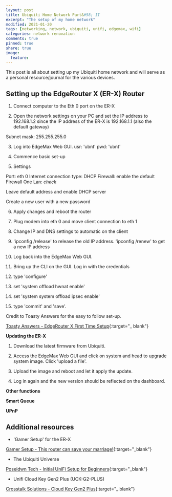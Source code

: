 ```yaml
---
layout: post
title: Ubiquiti Home Network Part&#58; II
excerpt: "The setup of my home network"
modified: 2021-01-20
tags: [networking, network, ubiquiti, unifi, edgemax, wifi]
categories: network renovation
comments: true
pinned: true
share: true
image:
  feature:
---
```


This post is all about setting up my Ubiquiti home network and will serve as a personal resource/journal for the various devices.

## Setting up the EdgeRouter X (ER-X) Router

1) Connect computer to the Eth 0 port on the ER-X

2) Open the network settings on your PC and set the IP address to 192.168.1.2 since the IP address of the ER-X is 192.168.1.1 (also the default gateway)

Subnet mask: 255.255.255.0

3) Log into EdgeMax Web GUI. usr: 'ubnt' pwd: 'ubnt'

4) Commence basic set-up

5)  Settings

Port: eth 0
Internet connection type: DHCP
Firewall: enable the default Firewall
One Lan: *check*

Leave default address and enable DHCP server

Create a new user with a new password

6) Apply changes and reboot the router

7) Plug modem into eth 0 and move client connection to eth 1

8) Change IP and DNS settings to automatic on the client

9) 'ipconfig /release' to release the old IP address. 'ipconfig /renew' to get a new IP address

10) Log back into the EdgeMax Web GUI.

11) Bring up the CLI on the GUI. Log in with the credentials

12) type 'configure'

13) set 'system offload hwnat enable'

14) set 'system system offload ipsec enable'

15) type 'commit' and 'save'.

Credit to Toasty Answers for the easy to follow set-up.

[Toasty Answers - EdgeRouter X First Time Setup](https://www.youtube.com/watch?v=aECPxlT6Qq4){:target="_ blank"}

**Updating the ER-X**

1) Download the latest firmware from Ubiquiti.

2) Access the EdgeMax Web GUI and click on system and head to upgrade system image. Click 'upload a file'.

3) Upload the image and reboot and let it apply the update.

4) Log in again and the new version should be reflected on the dashboard.

**Other functions**

**Smart Queue**

**UPnP**


## Additional resources

* 'Gamer Setup' for the ER-X

[Gamer Setup - This router can save your marriage!](https://www.youtube.com/watch?v=o-g2P3R84dw){:target="_blank"}

* The Ubiquiti Universe

[Poseidwn Tech - Initial UniFi Setup for Beginners](https://www.youtube.com/watch?v=-6q-4lSBfmA){:target="_blank"}

* Unifi Cloud Key Gen2 Plus (UCK-G2-PLUS)

[Crosstalk Solutions - Cloud Key Gen2 Plus](https://www.youtube.com/watch?v=H_a1BCf1jH0){:target="_ blank"}
